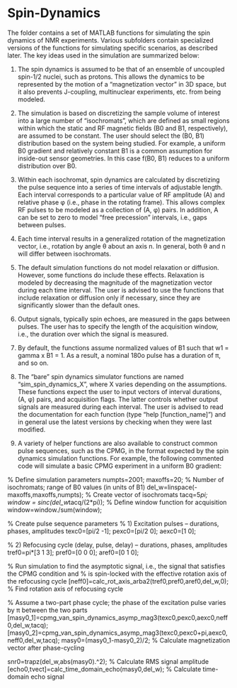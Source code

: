# Spin-Dynamics

The folder contains a set of MATLAB functions for simulating the spin dynamics of NMR experiments. Various subfolders contain specialized versions of the functions for simulating specific scenarios, as described later. The key ideas used in the simulation are summarized below:

1.	The spin dynamics is assumed to be that of an ensemble of uncoupled spin-1/2 nuclei, such as protons. This allows the dynamics to be represented by the motion of a “magnetization vector” in 3D space, but it also prevents J-coupling, multinuclear experiments, etc. from being modeled. 

2.	The simulation is based on discretizing the sample volume of interest into a large number of “isochromats”, which are defined as small regions within which the static and RF magnetic fields (B0 and B1, respectively), are assumed to be constant. The user should select the (B0, B1) distribution based on the system being studied. For example, a uniform B0 gradient and relatively constant B1 is a common assumption for inside-out sensor geometries. In this case f(B0, B1) reduces to a uniform distribution over B0. 

3.	Within each isochromat, spin dynamics are calculated by discretizing the pulse sequence into a series of time intervals of adjustable length. Each interval corresponds to a particular value of RF amplitude (A) and relative phase φ (i.e., phase in the rotating frame). This allows complex RF pulses to be modeled as a collection of (A, φ) pairs. In addition, A can be set to zero to model “free precession” intervals, i.e., gaps between pulses.

4.	Each time interval results in a generalized rotation of the magnetization vector, i.e., rotation by angle θ about an axis n. In general, both θ and n will differ between isochromats. 

5.	The default simulation functions do not model relaxation or diffusion. However, some functions do include these effects. Relaxation is modeled by decreasing the magnitude of the magnetization vector during each time interval. The user is advised to use the functions that include relaxation or diffusion only if necessary, since they are significantly slower than the default ones. 

6.	Output signals, typically spin echoes, are measured in the gaps between pulses. The user has to specify the length of the acquisition window, i.e., the duration over which the signal is measured.

7.	By default, the functions assume normalized values of B1 such that w1 = gamma x B1 = 1. As a result, a nominal 180o pulse has a duration of π, and so on.

8.	The “bare” spin dynamics simulator functions are named “sim_spin_dynamics_X”, where X varies depending on the assumptions. These functions expect the user to input vectors of interval durations, (A, φ) pairs, and acquisition flags. The latter controls whether output signals are measured during each interval. The user is advised to read the documentation for each function (type “help [function_name]”) and in general use the latest versions by checking when they were last modified.

9.	A variety of helper functions are also available to construct common pulse sequences, such as the CPMG, in the format expected by the spin dynamics simulation functions. For example, the following commented code will simulate a basic CPMG experiment in a uniform B0 gradient:

% Define simulation parameters
numpts=2001;  maxoffs=20; % Number of isochromats; range of B0 values (in units of B1)
del_w=linspace(-maxoffs,maxoffs,numpts); % Create vector of isochromats
tacq=5*pi; window = sinc(del_w*tacq/(2*pi)); % Define window function for acquisition
window=window./sum(window);

% Create pulse sequence parameters
% 1) Excitation pulses – durations, phases, amplitudes
texc0=[pi/2 -1]; pexc0=[pi/2 0]; aexc0=[1 0];

% 2) Refocusing cycle (delay, pulse, delay) – durations, phases, amplitudes
tref0=pi*[3 1 3]; pref0=[0 0 0]; aref0=[0 1 0];

% Run simulation to find the asymptotic signal, i.e., the signal that satisfies the CPMG condition and % is spin-locked with the effective rotation axis of the refocusing cycle 
[neff0]=calc_rot_axis_arba2(tref0,pref0,aref0,del_w,0); % Find rotation axis of refocusing cycle

% Assume a two-part phase cycle; the phase of the excitation pulse varies by π between the two parts
[masy0_1]=cpmg_van_spin_dynamics_asymp_mag3(texc0,pexc0,aexc0,neff0,del_w,tacq);
[masy0_2]=cpmg_van_spin_dynamics_asymp_mag3(texc0,pexc0+pi,aexc0,neff0,del_w,tacq);
masy0=(masy0_1-masy0_2)/2; % Calculate magnetization vector after phase-cycling

snr0=trapz(del_w,abs(masy0).^2); % Calculate RMS signal amplitude
[echo0,tvect]=calc_time_domain_echo(masy0,del_w); % Calculate time-domain echo signal

 
